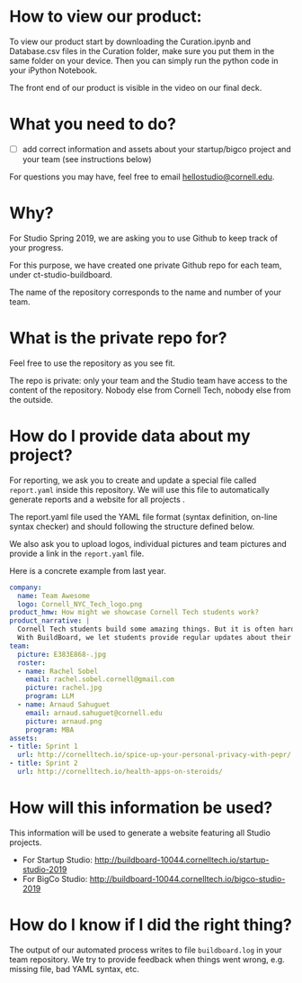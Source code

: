 # How to view our product:

To view our product start by downloading the Curation.ipynb and Database.csv files in the Curation folder, make sure you put them in the same folder on your device. Then you can simply run the python code in your iPython Notebook. 

The front end of our product is visible in the video on our final deck. 





# What you need to do?
* [ ] add correct information and assets about your startup/bigco project and your team (see instructions below)

For questions you may have, feel free to email [hellostudio@cornell.edu](mailto:hellostudio@cornell.edu?subject=Buildboard).

# Why?
For Studio Spring 2019, we are asking you to use Github to keep track of your progress.

For this purpose, we have created one private Github repo for each team, under ct-studio-buildboard.

The name of the repository corresponds to the name and number of your team.

# What is the private repo for?

Feel free to use the repository as you see fit.

The repo is private: only your team and the Studio team have access to the content of the repository.
Nobody else from Cornell Tech, nobody else from the outside.

# How do I provide data about my project?
For reporting, we ask you to create and update a special file called `report.yaml` inside this repository.
We will use this file to automatically generate reports and a website for all projects .

The report.yaml file used the YAML file format (syntax definition, on-line syntax checker) and should following the structure defined below.

We also ask you to upload logos, individual pictures and team pictures and provide a link in the `report.yaml` file.

Here is a concrete example from last year.

```yaml
company:
  name: Team Awesome
  logo: Cornell_NYC_Tech_logo.png
product_hmw: How might we showcase Cornell Tech students work?
product_narrative: |
  Cornell Tech students build some amazing things. But it is often hard to show it to outside people.
  With BuildBoard, we let students provide regular updates about their work and create a Web version of it.
team:
  picture: E383E868-.jpg
  roster:
  - name: Rachel Sobel
    email: rachel.sobel.cornell@gmail.com
    picture: rachel.jpg
    program: LLM
  - name: Arnaud Sahuguet
    email: arnaud.sahuguet@cornell.edu
    picture: arnaud.png
    program: MBA
assets:
- title: Sprint 1
  url: http://cornelltech.io/spice-up-your-personal-privacy-with-pepr/
- title: Sprint 2
  url: http://cornelltech.io/health-apps-on-steroids/
```

# How will this information be used?
This information will be used to generate a website featuring all Studio projects.
* For Startup Studio: http://buildboard-10044.cornelltech.io/startup-studio-2019
* For BigCo Studio: http://buildboard-10044.cornelltech.io/bigco-studio-2019

# How do I know if I did the right thing?
The output of our automated process writes to file `buildboard.log` in your team repository.
We try to provide feedback when things went wrong, e.g. missing file, bad YAML syntax, etc. 
